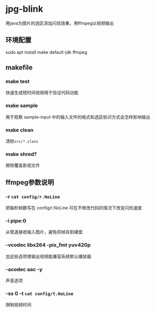 # jpg-blink
用java为图片的选区添加闪烁效果，用ffmpeg以视频输出

## 环境配置
sudo apt install make default-jdk ffmpeg

## makefile
### make test
快速生成短时间视频用于验证代码功能
### make sample
用于观察 sample-input 中的输入文件的格式和选区标识方式会怎样影响输出
### make clean
清除`src/*.class`
### make shred?
擦除覆盖影视文件

## ffmpeg参数说明
### -r `cat config/r.NoLine`
把每秒帧数写在 config/r.NoLine 可在不修改代码的情况下改变闪烁速度
### -i pipe:0
从管道接收输入图片，避免将帧存到硬盘
### -vcodec libx264 -pix_fmt yuv420p
加这些选项使输出视频能兼容系统默认播放器
### -acodec aac -y
声音选项
### -ss 0 -t `cat config/t.NoLine` 
限制视频时间
